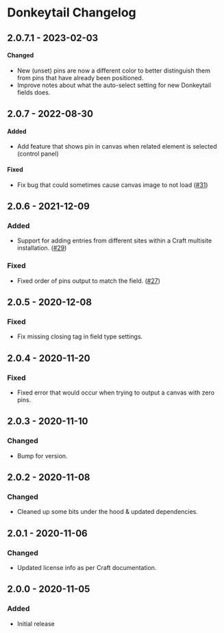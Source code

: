 # Donkeytail Changelog

## 2.0.7.1 - 2023-02-03

#### Changed
- New (unset) pins are now a different color to better distinguish them from pins that have already been positioned.
- Improve notes about what the auto-select setting for new Donkeytail fields does.

## 2.0.7 - 2022-08-30

#### Added
- Add feature that shows pin in canvas when related element is selected (control panel)

#### Fixed
- Fix bug that could sometimes cause canvas image to not load ([#31](https://github.com/simplygoodwork/craft-donkeytail/issues/31))

## 2.0.6 - 2021-12-09

### Added
- Support for adding entries from different sites within a Craft multisite installation. ([#29](https://github.com/simplygoodwork/craft-donkeytail/issues/29))

### Fixed
- Fixed order of pins output to match the field. ([#27](https://github.com/simplygoodwork/craft-donkeytail/issues/27))

## 2.0.5 - 2020-12-08

### Fixed
- Fix missing closing tag in field type settings.

## 2.0.4 - 2020-11-20

### Fixed
- Fixed error that would occur when trying to output a canvas with zero pins.

## 2.0.3 - 2020-11-10

### Changed
- Bump for version.

## 2.0.2 - 2020-11-08

### Changed
- Cleaned up some bits under the hood & updated dependencies.

## 2.0.1 - 2020-11-06

### Changed
- Updated license info as per Craft documentation.

## 2.0.0 - 2020-11-05

### Added
- Initial release
